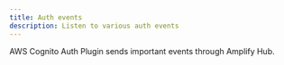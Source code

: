 ```yaml
---
title: Auth events
description: Listen to various auth events
---
```


AWS Cognito Auth Plugin sends important events through Amplify Hub.

<inline-fragment platform="js" src="~/lib/auth/fragments/js/hub_events/10_listen_events.md"></inline-fragment>
<inline-fragment platform="ios" src="~/lib/auth/fragments/ios/hub_events/10_listen_events.md"></inline-fragment>
<inline-fragment platform="android" src="~/lib/auth/fragments/android/hub_events/10_listen_events.md"></inline-fragment>
<inline-fragment platform="flutter" src="~/lib/auth/fragments/flutter/hub_events/10_listen_events.md"></inline-fragment>
